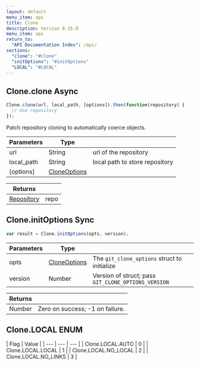```yaml
---
layout: default
menu_item: api
title: Clone
description: Version 0.15.0
menu_item: api
return_to:
  "API Documentation Index": /api/
sections:
  "clone": "#clone"
  "initOptions": "#initOptions"
  "LOCAL": "#LOCAL"
---
```


## <a name="clone"></a><span>Clone.</span>clone <span class="tags"><span class="async">Async</span></span>

```js
Clone.clone(url, local_path, [options]).then(function(repository) {
  // Use repository
});
```

Patch repository cloning to automatically coerce objects.

| Parameters | Type |   |
| --- | --- | --- |
| url | String | url of the repository |
| local_path | String | local path to store repository |
| [options] | [CloneOptions](/api/clone_options/) |  |

| Returns |  |
| --- | --- |
| [Repository](/api/repository/) | repo |

## <a name="initOptions"></a><span>Clone.</span>initOptions <span class="tags"><span class="sync">Sync</span></span>

```js
var result = Clone.initOptions(opts, version);
```

| Parameters | Type |   |
| --- | --- | --- |
| opts | [CloneOptions](/api/clone_options/) | The `git_clone_options` struct to initialize |
| version | Number | Version of struct; pass `GIT_CLONE_OPTIONS_VERSION` |

| Returns |  |
| --- | --- |
| Number |  Zero on success; -1 on failure. |

## <a name="LOCAL"></a><span>Clone.</span>LOCAL <span class="tags"><span class="enum">ENUM</span></span>

| Flag | Value |
| --- | --- | --- |
| <span>Clone.LOCAL.</span>AUTO | 0 |
| <span>Clone.LOCAL.</span>LOCAL | 1 |
| <span>Clone.LOCAL.</span>NO_LOCAL | 2 |
| <span>Clone.LOCAL.</span>NO_LINKS | 3 |

